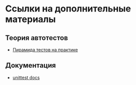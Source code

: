 # Ссылки на дополнительные материалы

## Теория автотестов

+ [Пирамида тестов на практике](https://habr.com/ru/articles/358950/)

## Документация

+ [unittest docs](https://docs.python.org/3/library/unittest.html)
